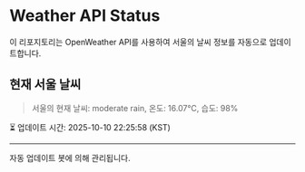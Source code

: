 
# Weather API Status

이 리포지토리는 OpenWeather API를 사용하여 서울의 날씨 정보를 자동으로 업데이트합니다.

## 현재 서울 날씨
> 서울의 현재 날씨: moderate rain, 온도: 16.07°C, 습도: 98%

⏳ 업데이트 시간: 2025-10-10 22:25:58 (KST)

---
자동 업데이트 봇에 의해 관리됩니다.

